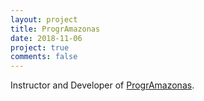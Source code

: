 ```yaml
---
layout: project
title: ProgrAmazonas
date: 2018-11-06
project: true
comments: false
---
```


Instructor and Developer of [ProgrAmazonas](http://jessicapaz.me/pgmz/).
